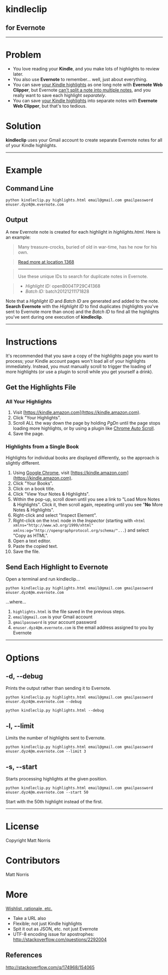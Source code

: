 # kindleclip
## for Evernote

---

# Problem
- You love reading your **Kindle**, and you make lots of highlights to review later. 
- You also use **Evernote** to remember... well, just about everything. 
- You can save [your Kindle highlights](https://kindle.amazon.com/your_highlights "https://kindle.amazon.com/your_highlights") as one long note with **Evernote Web Clipper**, but Evernote [can't split a note into multiple notes](http://discussion.evernote.com/topic/21855-splitting-a-note-into-multiple-notes/, "Evernote Discussion Forum"), and you really want to save each highlight *separately*. 
- You can save [your Kindle highlights](https://kindle.amazon.com/your_highlights "https://kindle.amazon.com/your_highlights") into separate notes with **Evernote Web Clipper**, but that's too tedious. 

# Solution

**kindleclip** uses your Gmail account to create separate Evernote notes for all of your Kindle highlights. 

---

# Example

## Command Line

	python kindleclip.py highlights.html email@gmail.com gmailpassword enuser.dyz4@m.evernote.com

## Output

A new Evernote note is created for each highlight in *highlights.html*. Here is an example: 

> Many treasure-crocks, buried of old in war-time, has he now for his own.

> [Read more at location 1368](kindle://book?action=open&asin=B004TP29C4&location=1368 "Open this highlight on Kindle")

> ---
> Use these unique IDs to search for duplicate notes in Evernote.

> - *Highlight ID:* openB004TP29C41368
> - *Batch ID:* batch20121211171828

Note that a *Highlight ID* and *Batch ID* are generated and added to the note. **Search Evernote** with the *Highlight ID* to find duplicates (highlights you've sent to Evernote more than once) and the *Batch ID* to find all the highlights you've sent during one execution of **kindleclip**. 

---

# Instructions

It's recommended that you save a copy of the highlights page you want to process; your Kindle account pages won't load all of your highlights immediately. Instead, you must manually scroll to trigger the loading of more highlights (or use a plugin to scroll while you get yourself a drink). 

## Get the Highlights File

### All Your Highlights

1. Visit [https://kindle.amazon.com](https://kindle.amazon.com). 
2. Click "Your Highlights". 
2. Scroll ALL the way down the page by holding *PgDn* until the page stops loading more highlights, or by using a plugin like [Chrome Auto Scroll](https://chrome.google.com/webstore/detail/auto-scroll/eochlhpceohhhfogfeladaifggikcjhk). 
4. Save the page. 

### Highlights from a Single Book

Highlights for individual books are displayed differently, so the approach is slightly different. 

1. Using [Google Chrome](http://google.com/chrome), visit [https://kindle.amazon.com](https://kindle.amazon.com). 
2. Click "Your Books". 
3. Click on a book title. 
4. Click "View Your Notes & Highlights". 
5. Within the pop-up, scroll down until you see a link to "Load More Notes & Highlights". Click it, then scroll again, repeating until you see "**No** More Notes & Highlights".
6. Right-click and select "Inspect Element". 
7. Right-click on the `html` node in the *Inspector* (starting with `<html xmlns="http://www.w3.org/1999/xhtml" xmlns:og="http://opengraphprotocol.org/schema/"...`) and select "Copy as HTML". 
8. Open a text editor.
9. Paste the copied text. 
10. Save the file. 

## Send Each Highlight to Evernote

Open a terminal and run kindleclip... 

    python kindleclip.py highlights.html email@gmail.com gmailpassword enuser.dyz4@m.evernote.com

...where...

1. `highlights.html` is the file saved in the previous steps. 
2. `email@gmail.com` is your Gmail account
3. `gmailpassword` is your account password 
4. `enuser.dyz4@m.evernote.com` is the email address assigned to you by Evernote

---

# Options

## -d, --debug

Prints the output rather than sending it to Evernote. 

    python kindleclip.py highlights.html email@gmail.com gmailpassword enuser.dyz4@m.evernote.com --debug

    python kindleclip.py highlights.html --debug

## -l, --limit

Limits the number of highlights sent to Evernote. 
    
    python kindleclip.py highlights.html email@gmail.com gmailpassword enuser.dyz4@m.evernote.com --limit 3

## -s, --start

Starts processing highlights at the given position. 

    python kindleclip.py highlights.html email@gmail.com gmailpassword enuser.dyz4@m.evernote.com --start 50

Start with the 50th highlight instead of the first. 

---

# License 

Copyright Matt Norris

# Contributors

Matt Norris

# More 
[Wishlist, rationale, etc.](http://wraithmonster.com "More information")

- Take a URL also
- Flexible; not just Kindle highlights
- Spit it out as JSON, etc. not just Evernote
- UTF-8 encoding issue for apostrophes: http://stackoverflow.com/questions/2292004

## References
http://stackoverflow.com/q/174968/154065